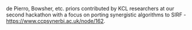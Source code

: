 de Pierro, Bowsher, etc. priors contributed by KCL researchers at our second hackathon with a focus on porting synergistic algorithms to SIRF - https://www.ccpsynerbi.ac.uk/node/162.